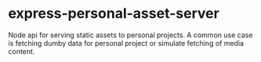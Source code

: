 # express-personal-asset-server
Node api for serving static assets to personal projects. A common use case is fetching dumby data for personal project or simulate fetching of media content.